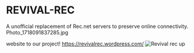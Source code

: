 # REVIVAL-REC
A unofficial replacement of Rec.net servers to preserve online connectivity.
Photo_1718091837285.jpg

website to our project!
https://revivalrec.wordpress.com/
![Revival rec up](https://github.com/user-attachments/assets/5e34bd36-899a-4002-89e0-4966fa3e5037)

